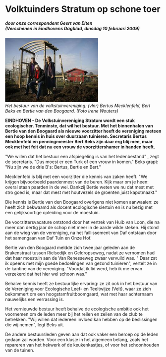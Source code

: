 #  Volktuinders Stratum op schone toer

##### door onze correspondent Geert van Elten<br/>(Verschenen in Eindhovens Dagblad, dinsdag 10 februari 2009)

![Volkstuinders](images/20090210ed.jpg "Het bestuur van de volkstuinvereniging")<br/>
_Het bestuur van de volkstuinvereniging: (vlnr) Bertus Mecklenfeld, Bert Beks en Bertie van den Boogaard.
(Foto Irene Wouters)_

**EINDHOVEN - De Volkstuinvereniging Stratum wordt een stuk ecologischer. Tenminste, dat wil het bestuur. Met het binnenhalen van Bertie van den Boogaard als nieuwe voorzitter heeft de vereniging meteen een hoop kennis in huis over duurzaam tuinieren. Secretaris Bertus Mecklenfeld en penningmeester Bert Beks zijn daar erg blij mee, maar ook met het feit dat nu een vrouw de voorzittershamer in handen heeft.**

"We willen dat het bestuur een afspiegeling is van het ledenbestand" , zegt de secretaris. "Dus moest er een Turk of een vrouw in komen." Beks grapt: "Nu zijn we de drie B's: Bertus, Bertie en Bert."

Mecklenfeld is blij met een voorzitter die kennis van zaken heeft. "We krijgen bijvoorbeeld paardenmest van de buren. Kijk maar om je heen: overal staan paarden in de wei. Dankzij Bertie weten we nu dat mest met stro goed is, maar dat mest met houtvezels de groenten juist kapotmaakt."

Die kennis is Bertie van den Boogaard overigens niet komen aanwaaien: ze heeft zich bekwaamd als docent ecologische siertuin en is nu bezig met een gelijksoortige opleiding voor de moestuin.

De voorzittersvacature ontstond door het vertrek van Huib van Loon, die na meer dan dertig jaar de schop niet meer in de aarde wilde steken. Hij stond aan de wieg van de vereniging, na het faillissement van Daf ontstaan door het samengaan van Daf Tuin en Onze Hof.

Bertie van den Boogaard meldde zich twee jaar geleden aan de Brakenstraat tussen Rielsedijk en Geldropseweg, nadat ze vernomen had dat haar moestuin aan de Van Renesseweg zwaar vervuild was. " Daar zat ik opeens met mijn goede bedoelingen van gezond tuinieren", vertelt ze in de kantine van de vereniging. "Voordat ik lid werd, heb ik me ervan verzekerd dat het hier wel schoon was."

Behalve kennis heeft ze bestuurlijke ervaring: ze zit ook in het bestuur van de Vereniging voor Ecologische Leef- en Teeltwijze (Velt), waar ze zich bekommert om een hoogstamfruitboomgaard, wat met haar achternaam nauwelijks een verrassing is.

Het vernieuwde bestuur heeft behalve de ecologische ambitie ook het voornemen om de leden meer bij het reilen en zeilen van de club te betrekken. "Wij willen dat iedereen invloed kan hebben op de beslissingen die wij nemen", legt Beks uit.

De andere bestuursleden geven aan dat ook vaker een beroep op de leden gedaan zal worden. Voor een klusje in het algemeen belang, zoals het repareren van het hekwerk of de keukenkastjes, of voor het schoonhouden van de tuinen.
